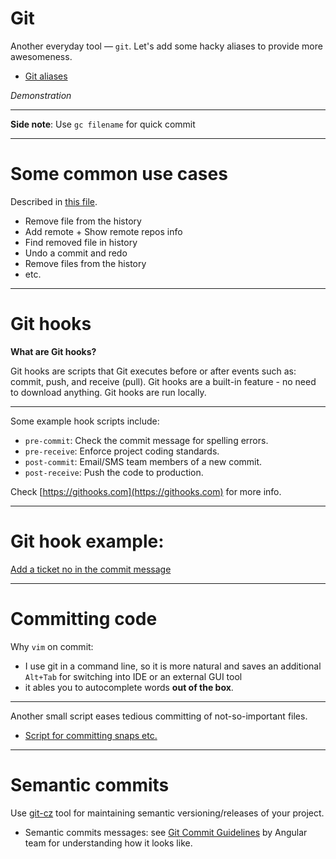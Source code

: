 # Git
Another everyday tool — `git`. Let's add some hacky aliases to provide more awesomeness.
+ [Git aliases](https://github.com/8kto/dev-scritps/blob/master/env/git/aliases.md)

*Demonstration*


---
**Side note**: Use `gc filename` for quick commit


---
# Some common use cases
Described in [this file](https://github.com/8kto/dev-scritps/blob/master/git/git-commands.md).
+ Remove file from the history
+ Add remote + Show remote repos info
+ Find removed file in history
+ Undo a commit and redo
+ Remove files from the history
+ etc.


---
# Git hooks

**What are Git hooks?**

Git hooks are scripts that Git executes before or after events such as: commit, push, and receive (pull). 
Git hooks are a built-in feature - no need to download anything. Git hooks are run locally.


---
Some example hook scripts include:
+ `pre-commit`: Check the commit message for spelling errors.
+ `pre-receive`: Enforce project coding standards.
+ `post-commit`: Email/SMS team members of a new commit.
+ `post-receive`: Push the code to production.

Check [https://githooks.com](https://githooks.com) for more info.


---
# Git hook example: 
[Add a ticket no in the commit message](https://github.com/8kto/dev-scritps/blob/master/bash/git/hooks/prepare-commit-msg)


---
# Committing code
Why `vim` on commit:
+ I use git in a command line, so it is more natural and saves an additional `Alt+Tab` for switching into IDE or an external GUI tool
+ it ables you to autocomplete words __out of the box__.


---
Another small script eases tedious committing of not-so-important files. 
+ [Script for committing snaps etc.](https://github.com/8kto/dev-scritps/blob/master/bash/git/commit-test-artifacts.sh)


---
# Semantic commits
Use [git-cz](https://github.com/commitizen/cz-cli) tool for maintaining semantic versioning/releases of your project.
+ Semantic commits messages: see [Git Commit Guidelines](https://github.com/angular/angular.js/blob/master/DEVELOPERS.md#-git-commit-guidelines) by Angular team for understanding how it looks like.
